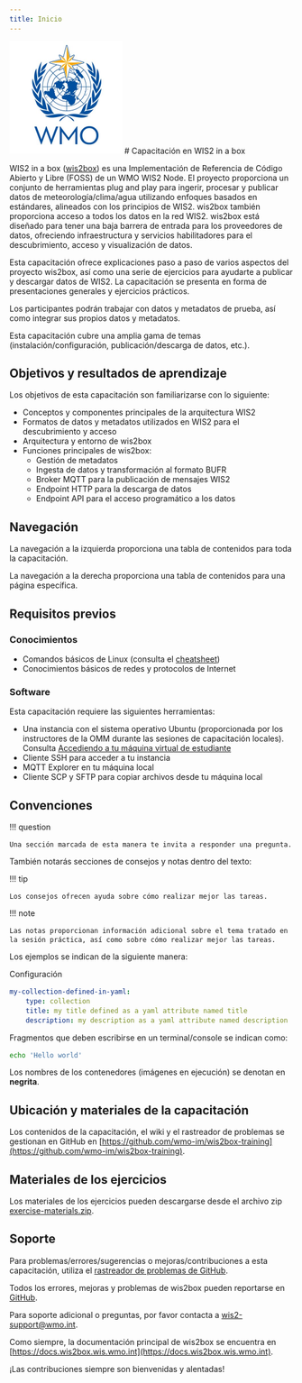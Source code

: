 ```yaml
---
title: Inicio
---
```


<img alt="WMO logo" src="/assets/img/wmo-logo.png" width="200">
# Capacitación en WIS2 in a box

WIS2 in a box ([wis2box](https://docs.wis2box.wis.wmo.int)) es una Implementación de Referencia de Código Abierto y Libre (FOSS) de un WMO WIS2 Node. El proyecto proporciona un conjunto de herramientas plug and play para ingerir, procesar y publicar datos de meteorología/clima/agua utilizando enfoques basados en estándares, alineados con los principios de WIS2. wis2box también proporciona acceso a todos los datos en la red WIS2. wis2box está diseñado para tener una baja barrera de entrada para los proveedores de datos, ofreciendo infraestructura y servicios habilitadores para el descubrimiento, acceso y visualización de datos.

Esta capacitación ofrece explicaciones paso a paso de varios aspectos del proyecto wis2box, así como una serie de ejercicios para ayudarte a publicar y descargar datos de WIS2. La capacitación se presenta en forma de presentaciones generales y ejercicios prácticos.

Los participantes podrán trabajar con datos y metadatos de prueba, así como integrar sus propios datos y metadatos.

Esta capacitación cubre una amplia gama de temas (instalación/configuración, publicación/descarga de datos, etc.).

## Objetivos y resultados de aprendizaje

Los objetivos de esta capacitación son familiarizarse con lo siguiente:

- Conceptos y componentes principales de la arquitectura WIS2
- Formatos de datos y metadatos utilizados en WIS2 para el descubrimiento y acceso
- Arquitectura y entorno de wis2box
- Funciones principales de wis2box:
    - Gestión de metadatos
    - Ingesta de datos y transformación al formato BUFR
    - Broker MQTT para la publicación de mensajes WIS2
    - Endpoint HTTP para la descarga de datos
    - Endpoint API para el acceso programático a los datos

## Navegación

La navegación a la izquierda proporciona una tabla de contenidos para toda la capacitación.

La navegación a la derecha proporciona una tabla de contenidos para una página específica.

## Requisitos previos

### Conocimientos

- Comandos básicos de Linux (consulta el [cheatsheet](./cheatsheets/linux.md))
- Conocimientos básicos de redes y protocolos de Internet

### Software

Esta capacitación requiere las siguientes herramientas:

- Una instancia con el sistema operativo Ubuntu (proporcionada por los instructores de la OMM durante las sesiones de capacitación locales). Consulta [Accediendo a tu máquina virtual de estudiante](./practical-sessions/accessing-your-student-vm.md#introduction)
- Cliente SSH para acceder a tu instancia
- MQTT Explorer en tu máquina local
- Cliente SCP y SFTP para copiar archivos desde tu máquina local

## Convenciones

!!! question

    Una sección marcada de esta manera te invita a responder una pregunta.

También notarás secciones de consejos y notas dentro del texto:

!!! tip

    Los consejos ofrecen ayuda sobre cómo realizar mejor las tareas.

!!! note

    Las notas proporcionan información adicional sobre el tema tratado en la sesión práctica, así como sobre cómo realizar mejor las tareas.

Los ejemplos se indican de la siguiente manera:

Configuración
``` {.yaml linenums="1"}
my-collection-defined-in-yaml:
    type: collection
    title: my title defined as a yaml attribute named title
    description: my description as a yaml attribute named description
```

Fragmentos que deben escribirse en un terminal/console se indican como:

```bash
echo 'Hello world'
```

Los nombres de los contenedores (imágenes en ejecución) se denotan en **negrita**.

## Ubicación y materiales de la capacitación

Los contenidos de la capacitación, el wiki y el rastreador de problemas se gestionan en GitHub en [https://github.com/wmo-im/wis2box-training](https://github.com/wmo-im/wis2box-training).

## Materiales de los ejercicios

Los materiales de los ejercicios pueden descargarse desde el archivo zip [exercise-materials.zip](/exercise-materials.zip).

## Soporte

Para problemas/errores/sugerencias o mejoras/contribuciones a esta capacitación, utiliza el [rastreador de problemas de GitHub](https://github.com/World-Meteorological-Organization/wis2box-training/issues).

Todos los errores, mejoras y problemas de wis2box pueden reportarse en [GitHub](https://github.com/World-Meteorological-Organization/wis2box/issues).

Para soporte adicional o preguntas, por favor contacta a wis2-support@wmo.int.

Como siempre, la documentación principal de wis2box se encuentra en [https://docs.wis2box.wis.wmo.int](https://docs.wis2box.wis.wmo.int).

¡Las contribuciones siempre son bienvenidas y alentadas!